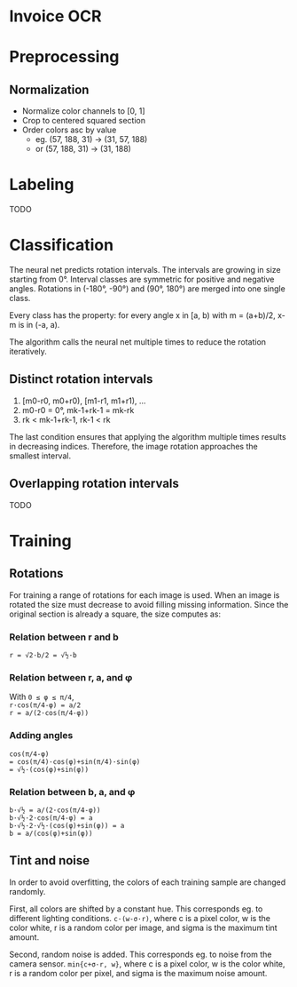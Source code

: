 # Invoice OCR
# Preprocessing
## Normalization
* Normalize color channels to [0, 1]
* Crop to centered squared section
* Order colors asc by value
  * eg. (57, 188, 31) &rarr; (31, 57, 188)
  * or (57, 188, 31) &rarr; (31, 188)

# Labeling
TODO

# Classification
The neural net predicts rotation intervals.
The intervals are growing in size starting from 0°.
Interval classes are symmetric for positive and negative angles.
Rotations in (-180°, -90°) and (90°, 180°) are merged into one single class.

Every class has the property: for every angle x in [a, b) with m = (a+b)/2, x-m is in (-a, a).

The algorithm calls the neural net multiple times to reduce the rotation iteratively.

## Distinct rotation intervals
1. [m0-r0, m0+r0), [m1-r1, m1+r1), ...
1. m0-r0 = 0°, mk-1+rk-1 = mk-rk
1. rk < mk-1+rk-1, rk-1 < rk

The last condition ensures that applying the algorithm multiple times results in decreasing indices.
Therefore, the image rotation approaches the smallest interval.

## Overlapping rotation intervals
TODO

# Training
## Rotations
For training a range of rotations for each image is used.
When an image is rotated the size must decrease to avoid filling missing information.
Since the original section is already a square, the size computes as:

### Relation between r and b
<code>r = &Sqrt;2&middot;b/2 = &Sqrt;&half;&middot;b</code>

### Relation between r, a, and &phi;
With <code>0 &leq; &phi; &leq; &pi;/4</code>,\
<code>r&middot;cos(&pi;/4-&phi;) = a/2</code>\
<code>r = a/(2&middot;cos(&pi;/4-&phi;))</code>

### Adding angles
<code>cos(&pi;/4-&phi;)</code>\
<code>= cos(&pi;/4)&middot;cos(&phi;)+sin(&pi;/4)&middot;sin(&phi;)</code>\
<code>= &Sqrt;&half;&middot;(cos(&phi;)+sin(&phi;))</code>

### Relation between b, a, and &phi;
<code>b&middot;&Sqrt;&half; = a/(2&middot;cos(&pi;/4-&phi;))</code>\
<code>b&middot;&Sqrt;&half;&middot;2&middot;cos(&pi;/4-&phi;) = a</code>\
<code>b&middot;&Sqrt;&half;&middot;2&middot;&Sqrt;&half;&middot;(cos(&phi;)+sin(&phi;)) = a</code>\
<code>b = a/(cos(&phi;)+sin(&phi;))</code>

## Tint and noise
In order to avoid overfitting, the colors of each training sample are changed randomly.

First, all colors are shifted by a constant hue.
This corresponds eg. to different lighting conditions.
<code>c&middot;(w-&sigma;&middot;r)</code>,
where c is a pixel color,
w is the color white,
r is a random color per image,
and sigma is the maximum tint amount.

Second, random noise is added.
This corresponds eg. to noise from the camera sensor.
<code>min{c+&sigma;&middot;r, w}</code>,
where c is a pixel color,
w is the color white,
r is a random color per pixel,
and sigma is the maximum noise amount.
